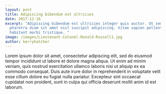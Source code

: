 ```yaml
---
layout: post
title: Adipiscing bibendum est ultricies
date: 2017-12-16
excerpt: "Adipiscing bibendum est ultricies integer quis auctor. Ut sem nulla
  pharetra diam sit amet nisl suscipit adipiscing. Vitae sapien pellentesque
  habitant morbi tristique. "
image: /images/Lieutenant-Colonel-Ronald-Russell1.jpg
author: kerryhatcher
---
```


Lorem ipsum dolor sit amet, consectetur adipiscing elit, sed do eiusmod tempor incididunt ut labore et dolore magna aliqua. Ut enim ad minim veniam, quis nostrud exercitation ullamco laboris nisi ut aliquip ex ea commodo consequat. Duis aute irure dolor in reprehenderit in voluptate velit esse cillum dolore eu fugiat nulla pariatur. Excepteur sint occaecat cupidatat non proident, sunt in culpa qui officia deserunt mollit anim id est laborum.